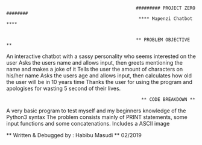                                                     ######### PROJECT ZERO ########
                                                     **** Mapenzi Chatbot  ****
                                                    

                                                    ** PROBLEM OBJECTIVE **
An interactive chatbot with a sassy personality who seems interested on the user
Asks the users name and allows input, then greets mentioning the name and makes a joke of it
Tells the user the amount of characters on his/her name
Asks the users age and allows input, then calculates how old the user will be in 10 years time
Thanks the user for using the program and apologises for wasting 5 second of their lives.





                                                      ** CODE BREAKDOWN ** 
A very basic program to test myself and my beginners knowledge of the Python3 syntax
The problem consists mainly of PRINT statements, some input functions and some concatenations.
Includes a ASCII image




** Written & Debugged by : Habibu Masudi
** 02/2019 
